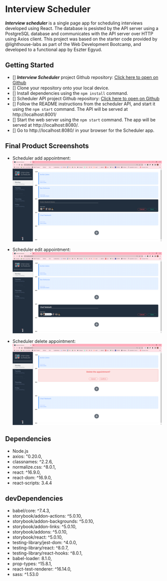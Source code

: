 # Interview Scheduler

***Interview scheduler*** is a single page app for scheduling interviews developed using React. The database is pesisted by the API server using a PostgreSQL database and communicates with the API server over HTTP using Axios client. 
This project was based on the starter code provided by @lighthouse-labs as part of the Web Development Bootcamp, and developed to a functional app by Eszter Egyud.

## Getting Started

- [] ***Interview Scheduler*** project Github repository: 
  [Click here to open on Github](https://github.com/eegyudt/scheduler)
- [] Clone your repository onto your local device.
- [] Install dependencies using the ```npm install``` command.
- [] Scheduler API project Github repository: 
  [Click here to open on Github](https://github.com/eegyudt/scheduler-api)
- [] Follow the README instructions from the scheduler API, and start it using the ```npm start``` command. The API will be served at http://localhost:8001/
- [] Start the web server using the ```npm start``` command. The app will be served at http://localhost:8080/.
- [] Go to http://localhost:8080/ in your browser for the Scheduler app.


## Final Product Screenshots

- Scheduler add appointment:
![##Scheduler: new appointment](https://github.com/eegyudt/scheduler/blob/master/docs/Scheduler_Add.PNG)

- Scheduler edit appointment:
![##Scheduler: edit appointment](https://github.com/eegyudt/scheduler/blob/master/docs/Scheduler_Edit.PNG)

- Scheduler delete appointment:
![##Scheduler: delete appointment](https://github.com/eegyudt/scheduler/blob/master/docs/Scheduler_Delete.PNG)


## Dependencies

- Node.js
- axios: "0.20.0,
- classnames: ^2.2.6,
- normalize.css: ^8.0.1,
- react: ^16.9.0,
- react-dom: ^16.9.0,
- react-scripts: 3.4.4

## devDependencies

- babel/core: ^7.4.3,
- storybook/addon-actions: ^5.0.10,
- storybook/addon-backgrounds: ^5.0.10,
- storybook/addon-links: ^5.0.10,
- storybook/addons: ^5.0.10,
- storybook/react: ^5.0.10,
- testing-library/jest-dom: ^4.0.0,
- testing-library/react: ^8.0.7,
- testing-library/react-hooks: ^8.0.1,
- babel-loader: 8.1.0,
- prop-types: ^15.8.1,
- react-test-renderer: ^16.14.0,
- sass: ^1.53.0